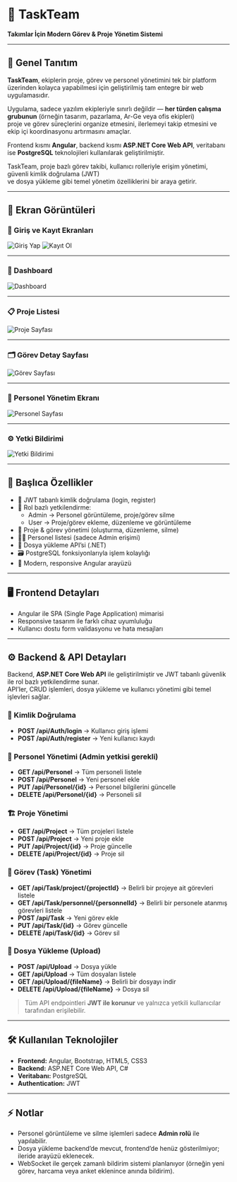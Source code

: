 # 📘 TaskTeam
**Takımlar İçin Modern Görev & Proje Yönetim Sistemi**

---

## 🚀 Genel Tanıtım

**TaskTeam**, ekiplerin proje, görev ve personel yönetimini tek bir platform üzerinden kolayca yapabilmesi için geliştirilmiş tam entegre bir web uygulamasıdır.  

Uygulama, sadece yazılım ekipleriyle sınırlı değildir — **her türden çalışma grubunun** (örneğin tasarım, pazarlama, Ar-Ge veya ofis ekipleri)  
proje ve görev süreçlerini organize etmesini, ilerlemeyi takip etmesini ve ekip içi koordinasyonu artırmasını amaçlar.

Frontend kısmı **Angular**, backend kısmı **ASP.NET Core Web API**, veritabanı ise **PostgreSQL** teknolojileri kullanılarak geliştirilmiştir.  

TaskTeam, proje bazlı görev takibi, kullanıcı rolleriyle erişim yönetimi, güvenli kimlik doğrulama (JWT)  
ve dosya yükleme gibi temel yönetim özelliklerini bir araya getirir.

---

## 📸 Ekran Görüntüleri

### 🔐 Giriş ve Kayıt Ekranları
![Giriş Yap](/taskteamimages/girisyap.png)
![Kayıt Ol](/taskteamimages/kayitol.png)

---

### 🧭 Dashboard
![Dashboard](/taskteamimages/dashboard.png)

---

### 📋 Proje Listesi
![Proje Sayfası](/taskteamimages/projesayfasi.png)

---

### 🗂️ Görev Detay Sayfası
![Görev Sayfası](/taskteamimages/görevsayfasi.png)

---

### 👥 Personel Yönetim Ekranı
![Personel Sayfası](/taskteamimages/personelsayfasi.png)

---

### ⚙️ Yetki Bildirimi
![Yetki Bildirimi](/taskteamimages/yetkibildirimi.png)

---

## 🎯 Başlıca Özellikler

- 🔐 JWT tabanlı kimlik doğrulama (login, register)  
- 👥 Rol bazlı yetkilendirme:  
  - Admin → Personel görüntüleme, proje/görev silme  
  - User → Proje/görev ekleme, düzenleme ve görüntüleme  
- 🧱 Proje & görev yönetimi (oluşturma, düzenleme, silme)  
- 👨‍💼 Personel listesi (sadece Admin erişimi)  
- 📂 Dosya yükleme API’si (.NET)  
- 🗃️ PostgreSQL fonksiyonlarıyla işlem kolaylığı  
- 🧭 Modern, responsive Angular arayüzü  

---

## 🖥️ Frontend Detayları

- Angular ile SPA (Single Page Application) mimarisi  
- Responsive tasarım ile farklı cihaz uyumluluğu  
- Kullanıcı dostu form validasyonu ve hata mesajları  

---

## ⚙️ Backend & API Detayları

Backend, **ASP.NET Core Web API** ile geliştirilmiştir ve JWT tabanlı güvenlik ile rol bazlı yetkilendirme sunar.  
API’ler, CRUD işlemleri, dosya yükleme ve kullanıcı yönetimi gibi temel işlevleri sağlar.  

### 🔐 Kimlik Doğrulama
- **POST /api/Auth/login** → Kullanıcı giriş işlemi  
- **POST /api/Auth/register** → Yeni kullanıcı kaydı  

### 👥 Personel Yönetimi (Admin yetkisi gerekli)
- **GET /api/Personel** → Tüm personeli listele  
- **POST /api/Personel** → Yeni personel ekle  
- **PUT /api/Personel/{id}** → Personel bilgilerini güncelle  
- **DELETE /api/Personel/{id}** → Personeli sil  

### 🏗️ Proje Yönetimi
- **GET /api/Project** → Tüm projeleri listele  
- **POST /api/Project** → Yeni proje ekle  
- **PUT /api/Project/{id}** → Proje güncelle  
- **DELETE /api/Project/{id}** → Proje sil  

### 📝 Görev (Task) Yönetimi
- **GET /api/Task/project/{projectId}** → Belirli bir projeye ait görevleri listele  
- **GET /api/Task/personnel/{personnelId}** → Belirli bir personele atanmış görevleri listele  
- **POST /api/Task** → Yeni görev ekle  
- **PUT /api/Task/{id}** → Görev güncelle  
- **DELETE /api/Task/{id}** → Görev sil  

### 📂 Dosya Yükleme (Upload)
- **POST /api/Upload** → Dosya yükle  
- **GET /api/Upload** → Tüm dosyaları listele  
- **GET /api/Upload/{fileName}** → Belirli bir dosyayı indir  
- **DELETE /api/Upload/{fileName}** → Dosya sil  

> Tüm API endpointleri **JWT ile korunur** ve yalnızca yetkili kullanıcılar tarafından erişilebilir.  

---


## 🛠️ Kullanılan Teknolojiler

- **Frontend:** Angular, Bootstrap, HTML5, CSS3  
- **Backend:** ASP.NET Core Web API, C#  
- **Veritabanı:** PostgreSQL  
- **Authentication:** JWT  

---


## ⚡ Notlar

- Personel görüntüleme ve silme işlemleri sadece **Admin rolü** ile yapılabilir.  
- Dosya yükleme backend’de mevcut, frontend’de henüz gösterilmiyor; ileride arayüzü eklenecek.  
- WebSocket ile gerçek zamanlı bildirim sistemi planlanıyor (örneğin yeni görev, harcama veya anket eklenince anında bildirim).




